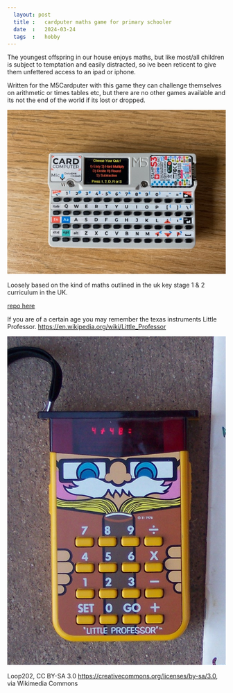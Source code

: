 ```yaml
---
  layout: post
  title :   cardputer maths game for primary schooler
  date  :   2024-03-24
  tags  :   hobby
---
```


The youngest offspring in our house enjoys maths, but like most/all children is subject to temptation and easily distracted, so ive been reticent to give them unfettered access to an ipad or iphone.

Written for the M5Cardputer with this game they can challenge themselves on arithmetic or times tables etc, but there are no other games available and its not the end of the world if its lost or dropped.

![](/images/IMG_0467.jpg)

Loosely based on the kind of maths outlined in the uk key stage 1 & 2 curriculum in the UK.

[repo here](https://github.com/seanbutler/M5CardputerMathGame)

If you are of a certain age you may remember the texas instruments Little Professor. https://en.wikipedia.org/wiki/Little_Professor

![](/images/Little_Professor.JPG)

Loop202, CC BY-SA 3.0 https://creativecommons.org/licenses/by-sa/3.0, via Wikimedia Commons